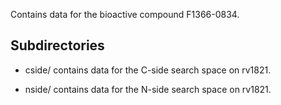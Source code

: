 Contains data for the bioactive compound F1366-0834.

## Subdirectories

- cside/ contains data for the C-side search space on rv1821.

- nside/ contains data for the N-side search space on rv1821.

